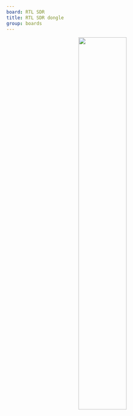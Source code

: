 ```yaml
---
board: RTL SDR
title: RTL SDR dongle
group: boards
---
```


<div style="text-align:center">
<img src="{{ '/assets/images/docs/boards/rtl-sdr/' | relative_url}}rtl-sdr.jpeg" style="width:50%;"/>
</div>
